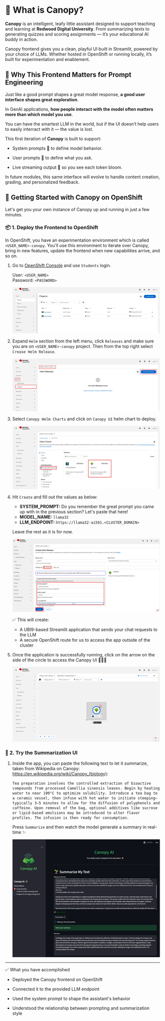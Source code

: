 # 🌿 What is Canopy?

<div class="terminal-curl"></div>

**Canopy** is an intelligent, leafy little assistant designed to support teaching and learning at **Redwood Digital University**. From summarizing texts to generating quizzes and scoring assignments — it’s your educational AI buddy in action.

Canopy frontend gives you a clean, playful UI built in Streamlit, powered by your choice of LLMs. Whether hosted in OpenShift or running locally, it’s built for experimentation and enablement.

## 🎯 Why This Frontend Matters for Prompt Engineering

Just like a good prompt shapes a great model response, **a good user interface shapes great exploration**.

In GenAI applications, **how people interact with the model often matters more than which model you use**.

You can have the smartest LLM in the world, but if the UI doesn’t help users to easily interract with it — the value is lost.

This first iteration of **Canopy** is built to support:

- System prompts 🧠 to define model behavior.

- User prompts 💬 to define what you ask.

- Live streaming output 🌱 so you see each token bloom.

In future modules, this same interface will evolve to handle content creation, grading, and personalized feedback.

## 🚀 Getting Started with Canopy on OpenShift

Let's get you your own instance of Canopy up and running in just a few minutes.

### 📦 1. Deploy the Frontend to OpenShift

In OpenShift, you have an experimentation environment which is called `<USER_NAME>-canopy`. You'll use this environment to iterate over Canopy, bring in new features, update the frontend when new capabilities arrive, and so on.

1. Go to [OpenShift Console](https://console-openshift-console.<CLUSTER_DOMAIN>) and use `Students` login.

    User: `<USER_NAME>`  
    Password: `<PASSWORD>`

    ![openshift-console.png](./images/openshift-console.png)

2. Expand `Helm` section from the left menu, click `Releases` and make sure you are on `<USER_NAME>-canopy` project. Then from the top right select `Crease Helm Release`. 

    ![add-helm.png](./images/add-helm.png)

3. Select `Canopy Helm Charts` and click on `Canopy UI` helm chart to deploy.

    ![canopy-helm](./images/canopy-helm.png)

4. Hit `Create` and fill out the values as below:

    - **SYSTEM_PROMPT:** Do you remember the great prompt you came up with in the previous section? Let's paste that here!
    - **MODEL_NAME:** `llama32`
    - **LLM_ENDPOINT:** `https://llama32-ai501.<CLUSTER_DOMAIN>`
  
    Leave the rest as it is for now.

    ![helm-values.png](./images/helm-values.png)

    ✅ This will create:

      - A UBI9-based Streamlit application that sends your chat requests to the LLM
      - A secure OpenShift route for us to access the app outside of the cluster

5. Once the application is successfully running, click on the arrow on the side of the circle to access the Canopy UI 🌳🌳🌳

    ![canopy-ui-ocp.png](./images/canopy-ui-ocp.png)


### 🧪 2. Try the Summarization UI

1. Inside the app, you can paste the following text to let it summarize, taken from Wikipedia on Canopy: https://en.wikipedia.org/wiki/Canopy_(biology):
   
    ```
    Tea preparation involves the controlled extraction of bioactive compounds from processed Camellia sinensis leaves. Begin by heating water to near 100°C to optimize solubility. Introduce a tea bag to a ceramic vessel, then infuse with hot water to initiate steeping—typically 3–5 minutes to allow for the diffusion of polyphenols and caffeine. Upon removal of the bag, optional additives like sucrose or lipid-based emulsions may be introduced to alter flavor profiles. The infusion is then ready for consumption.
    ```

    Press `Summarize` and then watch the model generate a summary in real-time ✨

    ![summarize-with-canopy](./images/summarize-with-canopy.png)

---

✅ What you have accomplished

   - Deployed the Canopy frontend on OpenShift

   - Connected it to the provided LLM endpoint

   - Used the system prompt to shape the assistant's behavior

   - Understood the relationship between prompting and summarization style